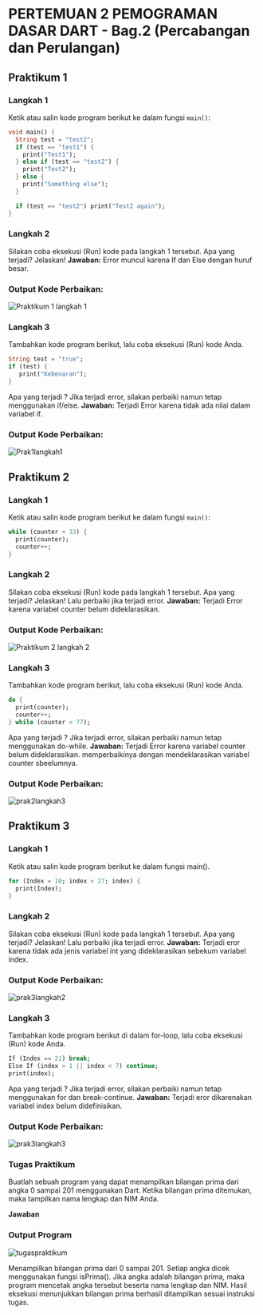 # PERTEMUAN 2 PEMOGRAMAN DASAR DART - Bag.2 (Percabangan dan Perulangan)

## Praktikum 1
### Langkah 1
Ketik atau salin kode program berikut ke dalam fungsi `main()`:

```dart
void main() {
  String test = "test2";
  if (test == "test1") {
    print("Test1");
  } else if (test == "test2") {
    print("Test2");
  } else {
    print("Something else");
  }

  if (test == "test2") print("Test2 again");
}
```
### Langkah 2

Silakan coba eksekusi (Run) kode pada langkah 1 tersebut. Apa yang terjadi? Jelaskan!
**Jawaban:**
Error muncul karena If dan Else dengan huruf besar.

### Output Kode Perbaikan:
![Praktikum 1 langkah 1](img/prak1langkah1.png)

### Langkah 3

Tambahkan kode program berikut, lalu coba eksekusi (Run) kode Anda.

```dart
String test = "true";
if (test) {
   print("Kebenaran");
}
```
Apa yang terjadi ? Jika terjadi error, silakan perbaiki namun tetap menggunakan if/else.
**Jawaban:**
Terjadi Error karena tidak ada nilai dalam variabel if.

### Output Kode Perbaikan:
![Prak1langkah1](img/prak1langkah3.png)

## Praktikum 2 
### Langkah 1

Ketik atau salin kode program berikut ke dalam fungsi `main()`:

```dart
while (counter < 33) {
  print(counter);
  counter++;
}
```
### Langkah 2

Silakan coba eksekusi (Run) kode pada langkah 1 tersebut. Apa yang terjadi? Jelaskan! Lalu
perbaiki jika terjadi error.
**Jawaban:**
Terjadi Error karena variabel counter belum dideklarasikan.

### Output Kode Perbaikan:
![Praktikum 2 langkah 2](img/prak2langkah2.png)

### Langkah 3
Tambahkan kode program berikut, lalu coba eksekusi (Run) kode Anda.
```dart
do {
  print(counter);
  counter++;
} while (counter < 77);
```
Apa yang terjadi ? Jika terjadi error, silakan perbaiki namun tetap menggunakan do-while.
**Jawaban:**
Terjadi Error karena variabel counter belum dideklarasikan. memperbaikinya dengan mendeklarasikan
variabel counter sbeelumnya.

### Output Kode Perbaikan: 
![prak2langkah3](img/prak2langkah3.png)

## Praktikum 3 
### Langkah 1
Ketik atau salin kode program berikut ke dalam fungsi main().
```dart
for (Index = 10; index < 27; index) {
  print(Index);
}
```

### Langkah 2
Silakan coba eksekusi (Run) kode pada langkah 1 tersebut. Apa yang terjadi? Jelaskan! Lalu
perbaiki jika terjadi error.
**Jawaban:**
Terjadi eror karena tidak ada jenis variabel int yang dideklarasikan sebekum variabel index.

### Output Kode Perbaikan:
![prak3langkah2](img/prak3langkah.png)

### Langkah 3
Tambahkan kode program berikut di dalam for-loop, lalu coba eksekusi (Run) kode Anda.
```dart
If (Index == 21) break;
Else If (index > 1 || index < 7) continue;
print(index);
```
Apa yang terjadi ? Jika terjadi error, silakan perbaiki namun tetap menggunakan for dan break-continue.
**Jawaban:** 
Terjadi eror dikarenakan variabel index belum didefinisikan.

### Output Kode Perbaikan:
![prak3langkah3](img/prak3langkah3.png)

### Tugas Praktikum
 Buatlah sebuah program yang dapat menampilkan bilangan prima dari angka 0 sampai 201 menggunakan Dart.
 Ketika bilangan prima ditemukan, maka tampilkan nama lengkap dan NIM Anda.

**Jawaban**
### Output Program
![tugaspraktikum](img/tugas.png)

Menampilkan bilangan prima dari 0 sampai 201. Setiap angka dicek menggunakan fungsi isPrima().
Jika angka adalah bilangan prima, maka program mencetak angka tersebut beserta nama lengkap dan NIM.
Hasil eksekusi menunjukkan bilangan prima berhasil ditampilkan sesuai instruksi tugas.


